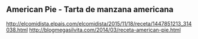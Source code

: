 ## American Pie - Tarta de manzana americana

http://elcomidista.elpais.com/elcomidista/2015/11/18/receta/1447851213_314038.html
http://blogmegasilvita.com/2014/03/receta-american-pie.html
